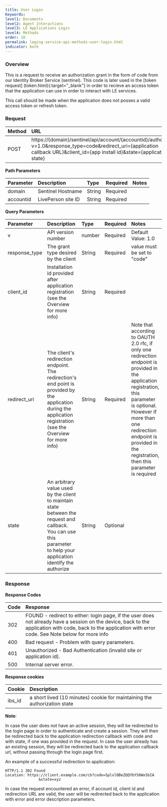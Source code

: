 ```yaml
---
title: User Login
Keywords:
level1: Documents
level2: Agent Interactions
level3: LE Applications Login
level4: Methods
order: 10
permalink: loging-service-api-methods-user-login.html
indicator: both
---
```


### Overview

This is a request to receive an authorization grant in the form of code from our Identity Broker Service (sentinel).
This code is later used in the [token request] (token.html){:target="_blank"} in order to recieve an access token that the application can use in order to interact with LE services.

This call should be made when the application does not posses a valid access token or refresh token.

### Request

| Method | URL |
| :--- | :--- |
| POST |  https://{domain}/sentinel/api/account/{accountid}/authorize?v=1.0&response_type=code&redirect_uri={application callback URL}&client_id={app install id}&state={application state} |

**Path Parameters**

| Parameter | Description | Type | Required | Notes |
| :--- | :--- | :--- | :--- | :--- |
| domain | Sentinel Hostname | String | Required |  |
| accountid | LivePerson site ID | String| Required |  |

**Query Parameters**

| Parameter | Description | Type | Required | Notes |
| :--- | :--- | :--- | :--- | :--- |
| v | API version number | number| Required | Default Value: 1.0 |
| response_type | The grant type desired by the client  | String| Required | value must be set to "code" |
| client_id | Installation id provided after application registration (see the Overview for more info)  | String| Required |  |
| redirect_uri | The client's redirection endpoint. The redirection's end point is provided by the application during the application registration (see the Overview for more info)| String| Required |Note that according to OAUTH 2.0 rfc, if only one redirection endpoint is provided in the application registration, this parameter is optional. However if more than one redirection endpoint is provided in the registration, then this parameter is required|
| state | An arbitrary value used by the client to maintain state between the request and callback. You can use this parameter to help your application identify the authorize | String| Optional |  |

### Response

**Response Codes**

| Code | Response |
| :--- | :--- |
| 302 | FOUND - redirect to either: login page, if the user does not already have a session on the device, back to the application with code, back to the application with error code. See Note below for more info|
| 400 | Bad request - Problem with query parameters. |
| 401  | Unauthorized - Bad Authentication (invalid site or application id). |
| 500 | Internal server error. |

**Response cookies**

| Cookie | Description |
| :--- | :--- |
| ibs_id | a short lived (10 minutes) cookie for maintaining the authorization state |

**Note**:

In case the user does not have an active session, they will be redirected to the login page in order to authenticate and create a session. They will then be redirected back to the application redirection callback with code and with state, if one was provided in the request. In case the user already has an existing session, they will be redirected back to the application callback url, without passing through the login page first.

An example of a successful redirection to application:

```
HTTP/1.1 302 Found
Location: https://client.example.com/cb?code=SplxlOBeZQQYbYS6WxSbIA
               &state=xyz
```

In case the request encountered an error, if account id, client id and redirection URL are valid, the user will be redirected back to
the application with error and error description parameters.
